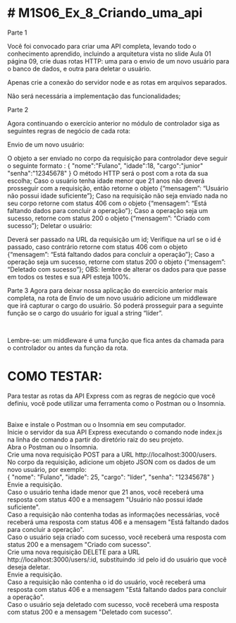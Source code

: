 <h1># M1S06_Ex_8_Criando_uma_api</h1>

Parte 1

Você foi convocado para criar uma API completa, levando todo o conhecimento aprendido, incluindo a arquitetura vista no slide Aula 01 página 09, crie duas rotas HTTP: uma para o envio de um novo usuário para o banco de dados, e outra para deletar o usuário.

Apenas crie a conexão do servidor node e as rotas em arquivos separados.

Não será necessária a implementação das funcionalidades;

Parte 2

Agora continuando o exercício anterior no módulo de controlador siga as seguintes regras de negócio de cada rota:

Envio de um novo usuário:

O objeto a ser enviado no corpo da requisição para controlador deve seguir o seguinte formato :
{
  "nome":"Fulano",
  "idade":18,
  "cargo":"junior"
  "senha":"12345678"
}
O método HTTP será o post com a rota da sua escolha;
Caso o usuário tenha idade menor que 21 anos não deverá prosseguir com a requisição, então retorne o objeto {“mensagem”: “Usuário não possui idade suficiente”};
Caso na requisição não seja enviado nada no seu corpo retorne com status 406 com o objeto {“mensagem”: “Está faltando dados para concluir a operação”};
Caso a operação seja um sucesso, retorne com status 200 o objeto {“mensagem”: “Criado com sucesso”};
Deletar o usuário:

Deverá ser passado na URL da requisição um id;
Verifique na url se o id é passado, caso contrário retorne com status 406 com o objeto {“mensagem”: “Está faltando dados para concluir a operação”};
Caso a operação seja um sucesso, retorne com status 200 o objeto {“mensagem”: “Deletado com sucesso”};
OBS: lembre de alterar os dados para que passe em todos os testes e sua API esteja 100%.

Parte 3
Agora para deixar nossa aplicação do exercício anterior mais completa, na rota de Envio de um novo usuário adicione um middleware que irá capturar o cargo do usuário. Só poderá prosseguir para a seguinte função se o cargo do usuário for igual a string “líder”.

‌

Lembre-se: um middleware é uma função que fica antes da chamada para o controlador ou antes da função da rota.

<h1>COMO TESTAR:</h1>

Para testar as rotas da API Express com as regras de negócio que você definiu, você pode utilizar uma ferramenta como o Postman ou o Insomnia.

<br>Baixe e instale o Postman ou o Insomnia em seu computador.
<br>Inicie o servidor da sua API Express executando o comando node index.js na linha de comando a partir do diretório raiz do seu projeto.
<br>Abra o Postman ou o Insomnia.
<br>Crie uma nova requisição POST para a URL http://localhost:3000/users.
<br>No corpo da requisição, adicione um objeto JSON com os dados de um novo usuário, por exemplo:
<br>
{
  "nome": "Fulano",
  "idade": 25,
  "cargo": "líder",
  "senha": "12345678"
}
<br>Envie a requisição.
<br>Caso o usuário tenha idade menor que 21 anos, você receberá uma resposta com status 400 e a mensagem "Usuário não possui idade suficiente".
<br>Caso a requisição não contenha todas as informações necessárias, você receberá uma resposta com status 406 e a mensagem "Está faltando dados para concluir a operação".
<br>Caso o usuário seja criado com sucesso, você receberá uma resposta com status 200 e a mensagem "Criado com sucesso".
<br>Crie uma nova requisição DELETE para a URL http://localhost:3000/users/:id, substituindo :id pelo id do usuário que você deseja deletar.
<br>Envie a requisição.
<br>Caso a requisição não contenha o id do usuário, você receberá uma resposta com status 406 e a mensagem "Está faltando dados para concluir a operação".
<br>Caso o usuário seja deletado com sucesso, você receberá uma resposta com status 200 e a mensagem "Deletado com sucesso".
